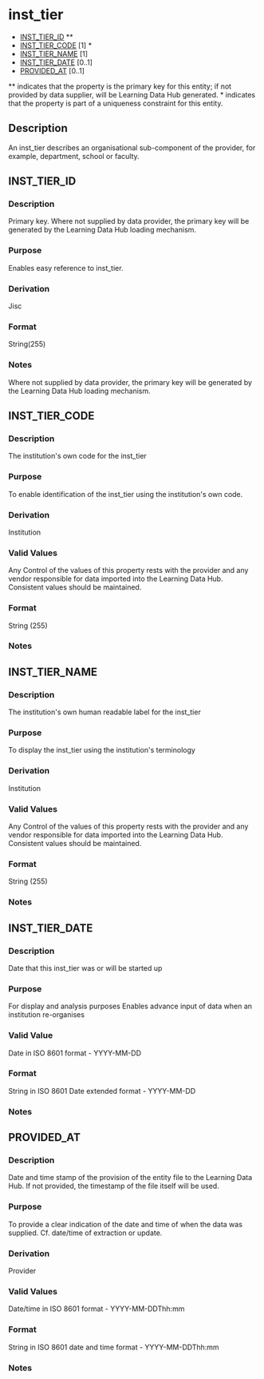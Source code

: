 # inst_tier

* [INST_TIER_ID](#inst_tier_id) **
* [INST_TIER_CODE](#inst_tier_code) [1] *
* [INST_TIER_NAME](#inst_tier_name) [1]
* [INST_TIER_DATE](#inst_tier_date) [0..1]
* [PROVIDED_AT](#provided_at) [0..1]

\** indicates that the property is the primary key for this entity; if not provided by data supplier, will be Learning Data Hub generated. 
\* indicates that the property is part of a uniqueness constraint for this entity.

## Description
An inst_tier describes an organisational sub-component of the provider, for example, department, school or faculty.

## INST_TIER_ID
### Description
Primary key. Where not supplied by data provider, the primary key will be generated by the Learning Data Hub loading mechanism.

### Purpose
Enables easy reference to inst_tier.

### Derivation
Jisc

### Format
String(255)

### Notes
Where not supplied by data provider, the primary key will be generated by the Learning Data Hub loading mechanism.

## INST_TIER_CODE
### Description
The institution's own code for the inst_tier

### Purpose
To enable identification of the inst_tier using the institution's own code.

### Derivation
Institution

### Valid Values
Any
Control of the values of this property rests with the provider and any vendor responsible for data imported into the Learning Data Hub. Consistent values should be maintained.

### Format
String (255)

### Notes

## INST_TIER_NAME
### Description
The institution's own human readable label for the inst_tier

### Purpose
To display the inst_tier using the institution's terminology

### Derivation
Institution

### Valid Values
Any
Control of the values of this property rests with the provider and any vendor responsible for data imported into the Learning Data Hub. Consistent values should be maintained.

### Format
String (255)

### Notes


## INST_TIER_DATE
### Description
Date that this inst_tier was or will be started up

### Purpose
For display and analysis purposes
Enables advance input of data when an institution re-organises

### Valid Value
Date in ISO 8601 format - YYYY-MM-DD


### Format
String in ISO 8601 Date extended format - YYYY-MM-DD

### Notes

## PROVIDED_AT

### Description
Date and time stamp of the provision of the entity file to the Learning Data Hub. If not provided, the timestamp of the file itself will be used.

### Purpose
To provide a clear indication of the date and time of when the data was supplied. Cf. date/time of extraction or update. 

### Derivation
Provider

### Valid Values
Date/time in ISO 8601 format - YYYY-MM-DDThh:mm

### Format
String in ISO 8601 date and time format - YYYY-MM-DDThh:mm

### Notes